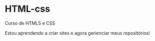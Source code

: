 # HTML-css
 Curso de HTML5 e CSS

Estou aprendendo a criar sites e agora gerienciar meus repositórios!